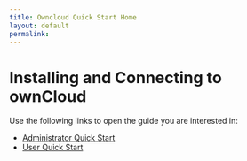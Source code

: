 ```yaml
---
title: Owncloud Quick Start Home
layout: default
permalink:
---
```


# Installing and Connecting to ownCloud
Use the following links to open the guide you are interested in:

- [Administrator Quick Start](https://irinagallagher.github.io/admin/)
- [User Quick Start](https://irinagallagher.github.io/client/)
